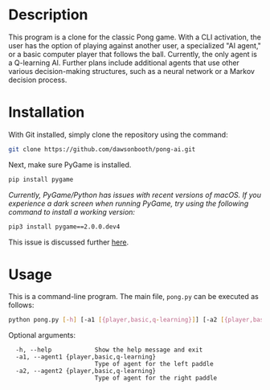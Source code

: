 # Description

This program is a clone for the classic Pong game. With a CLI activation, the user has the option of playing against another user, a specialized "AI agent," or a basic computer player that follows the ball. Currently, the only agent is a Q-learning AI. Further plans include additional agents that use other various decision-making structures, such as a neural network or a Markov decision process.

# Installation

With Git installed, simply clone the repository using the command:

```bash
git clone https://github.com/dawsonbooth/pong-ai.git
```

Next, make sure PyGame is installed.

```bash
pip install pygame
```

_Currently, PyGame/Python has issues with recent versions of macOS. If you experience a dark screen when running PyGame, try using the following command to install a working version:_

```bash
pip3 install pygame==2.0.0.dev4
```

This issue is discussed further <a href="https://github.com/pygame/pygame/issues/555#issuecomment-541237897">here</a>.

# Usage

This is a command-line program. The main file, `pong.py` can be executed as follows:

```bash
python pong.py [-h] [-a1 [{player,basic,q-learning}]] [-a2 [{player,basic,q-learning}]]
```

Optional arguments:

```
  -h, --help			Show the help message and exit
  -a1, --agent1 {player,basic,q-learning}
                    	Type of agent for the left paddle
  -a2, --agent2 {player,basic,q-learning}
                    	Type of agent for the right paddle
```

